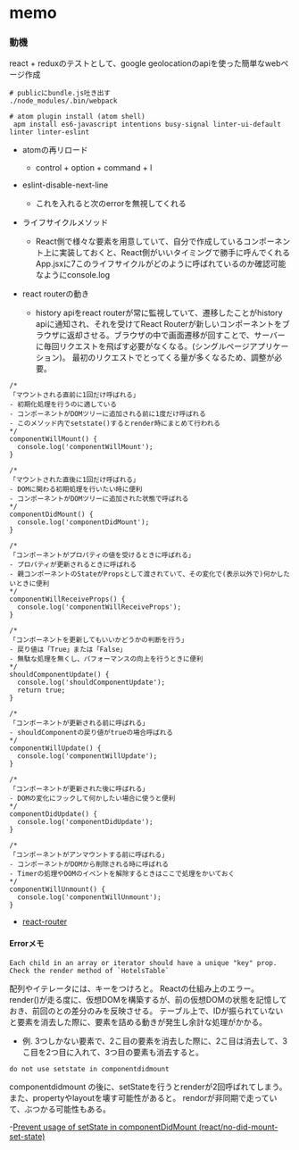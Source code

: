 memo
===

### 動機

react + reduxのテストとして、google geolocationのapiを使った簡単なwebページ作成


```
# publicにbundle.js吐き出す
./node_modules/.bin/webpack

# atom plugin install (atom shell)
 apm install es6-javascript intentions busy-signal linter-ui-default linter linter-eslint
```

- atomの再リロード
  - control + option + command + l

- eslint-disable-next-line
  - これを入れると次のerrorを無視してくれる

- ライフサイクルメソッド
  - React側で様々な要素を用意していて、自分で作成しているコンポーネント上に実装しておくと、React側がいいタイミングで勝手に呼んでくれる
    App.jsxに7このライフサイクルがどのように呼ばれているのか確認可能なようにconsole.log

- react routerの動き
  - history apiをreact routerが常に監視していて、遷移したことがhistory apiに通知され、それを受けてReact Routerが新しいコンポーネントをブラウザに返却させる。ブラウザの中で画面遷移が回すことで、サーバーに毎回リクエストを飛ばす必要がなくなる。(シングルページアプリケーション)。
  最初のリクエストでとってくる量が多くなるため、調整が必要。

```
/*
「マウントされる直前に1回だけ呼ばれる」
- 初期化処理を行うのに適している
- コンポーネントがDOMツリーに追加される前に1度だけ呼ばれる
- このメソッド内でsetstate()するとrender時にまとめて行われる
*/
componentWillMount() {
  console.log('componentWillMount');
}

/*
「マウントされた直後に1回だけ呼ばれる」
- DOMに関わる初期処理を行いたい時に便利
- コンポーネントがDOMツリーに追加された状態で呼ばれる
*/
componentDidMount() {
  console.log('componentDidMount');
}

/*
「コンポーネントがプロパティの値を受けるときに呼ばれる」
- プロパティが更新されるときに呼ばれる
- 親コンポーネントのStateがPropsとして渡されていて、その変化で(表示以外で)何かしたいときに便利
*/
componentWillReceiveProps() {
  console.log('componentWillReceiveProps');
}

/*
「コンポーネントを更新してもいいかどうかの判断を行う」
- 戻り値は「True」または「False」
- 無駄な処理を無くし、パフォーマンスの向上を行うときに便利
*/
shouldComponentUpdate() {
  console.log('shouldComponentUpdate');
  return true;
}

/*
「コンポーネントが更新される前に呼ばれる」
- shouldComponentの戻り値がtrueの場合呼ばれる
*/
componentWillUpdate() {
  console.log('componentWillUpdate');
}

/*
「コンポーネントが更新された後に呼ばれる」
- DOMの変化にフックして何かしたい場合に使うと便利
*/
componentDidUpdate() {
  console.log('componentDidUpdate');
}

/*
「コンポーネントがアンマウントする前に呼ばれる」
- コンポーネントがDOMから削除される時に呼ばれる
- Timerの処理やDOMのイベントを解除するときはここで処理をかいておく
*/
componentWillUnmount() {
  console.log('componentWillUnmount');
}

```

 - [react-router](https://reacttraining.com/react-router/web/guides/philosophy)


#### Errorメモ

```
Each child in an array or iterator should have a unique "key" prop. Check the render method of `HotelsTable`
```

配列やイテレータには、キーをつけろと。
Reactの仕組み上のエラー。
render()が走る度に、仮想DOMを構築するが、前の仮想DOMの状態を記憶しておき、前回のとの差分のみを反映させる。
テーブル上で、IDが振られていないと要素を消去した際に、要素を詰める動きが発生し余計な処理がかかる。

 - 例. 3つしかない要素で、2こ目の要素を消去した際に、2こ目は消去して、3こ目を2つ目に入れて、3つ目の要素も消去すると。


```
do not use setstate in componentdidmount
```
componentdidmount の後に、setStateを行うとrenderが2回呼ばれてしまう。
また、propertyやlayoutを壊す可能性があると。
rendorが非同期で走っていて、ぶつかる可能性もある。

 -[Prevent usage of setState in componentDidMount (react/no-did-mount-set-state)](https://github.com/yannickcr/eslint-plugin-react/blob/master/docs/rules/no-did-mount-set-state.md)
